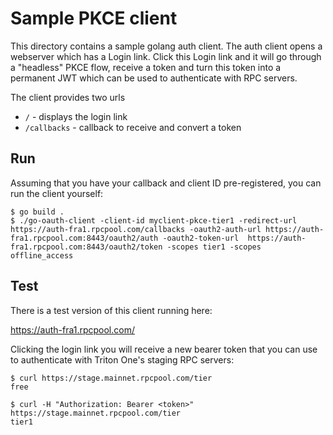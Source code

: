 # Sample PKCE client

This directory contains a sample golang auth client. The auth client opens a webserver which has a Login link. Click this Login link and it will go through a "headless" PKCE flow, receive a token and turn this token into a permanent JWT which can be used to authenticate with RPC servers.

The client provides two urls

 * `/` - displays the login link 
 * `/callbacks` - callback to receive and convert a token 

## Run

Assuming that you have your callback and client ID pre-registered, you can run the client yourself:

```
$ go build .
$ ./go-oauth-client -client-id myclient-pkce-tier1 -redirect-url https://auth-fra1.rpcpool.com/callbacks -oauth2-auth-url https://auth-fra1.rpcpool.com:8443/oauth2/auth -oauth2-token-url  https://auth-fra1.rpcpool.com:8443/oauth2/token -scopes tier1 -scopes offline_access
```

## Test

There is a test version of this client running here:

https://auth-fra1.rpcpool.com/

Clicking the login link you will receive a new bearer token that you can use to authenticate with Triton One's staging RPC servers:

```
$ curl https://stage.mainnet.rpcpool.com/tier
free

$ curl -H "Authorization: Bearer <token>" https://stage.mainnet.rpcpool.com/tier 
tier1
```
